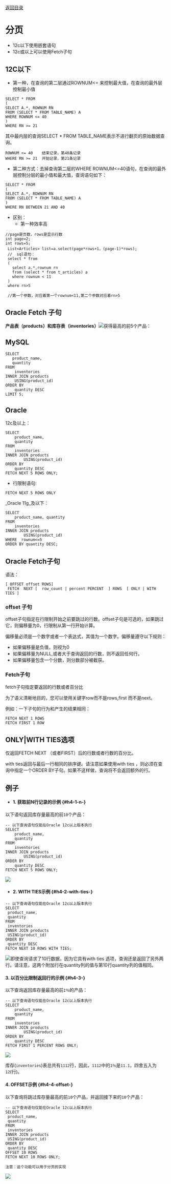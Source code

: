 [返回目录](/README.md)

# 分页

* 12c以下使用嵌套语句
* 12c或以上可以使用Fetch子句

## 12C以下

* 第一种，在查询的第二层通过ROWNUM&lt;= 来控制最大值，在查询的最外层控制最小值

```
SELECT * FROM  
(  
SELECT A.*, ROWNUM RN  
FROM (SELECT * FROM TABLE_NAME) A  
WHERE ROWNUM <= 40  
)  
WHERE RN >= 21
```

其中最内层的查询SELECT \* FROM TABLE\_NAME表示不进行翻页的原始数据查询。

```
ROWNUM <= 40    结束记录，第40条记录
WHERE RN >= 21  开始记录，第21条记录
```

* 第二种方式：去掉查询第二层的WHERE ROWNUM&lt;=40语句，在查询的最外层控制分层的最小值和最大值，查询语句如下：

```
SELECT * FROM  
(  
SELECT A.*, ROWNUM RN  
FROM (SELECT * FROM TABLE_NAME) A  
)  
WHERE RN BETWEEN 21 AND 40
```

* 区别：
  * 第一种效率高

```
//page是页数，rows是显示行数
int page=2;
int rows=5;                            
 List<Articles> list=a.select(page*rows+1，(page-1)*rows);
 //  sql语句：  
 select * from
 (
   select a.*,rownum rn 
   from (select * from t_articles) a 
   where rownum < 11
 ) 
 where rn>5

 //第一个参数，对应着第一个rownum<11,第二个参数对应着rn>5
```

## Oracle Fetch 子句

**产品表（products）和库存表（inventories）**![](/assets/import18.png)获得最高的前5个产品：

## MySQL

```
SELECT
   product_name,
   quantity
FROM
    inventories
INNER JOIN products
    USING(product_id)
ORDER BY
    quantity DESC 
LIMIT 5;
```

## Oracle

12c及以上：

```
SELECT
    product_name,
    quantity
FROM
    inventories
INNER JOIN products
        USING(product_id)
ORDER BY
    quantity DESC 
FETCH NEXT 5 ROWS ONLY;
```

* 行限制语句:

```
FETCH NEXT 5 ROWS ONLY
```

_Oracle 11g_及以下：

```
SELECT
    product_name, quantity
FROM
    inventories
INNER JOIN products
        USING(product_id)
WHERE  rownum<=5
ORDER BY quantity DESC;
```

## Oracle Fetch子句

语法：

```
[ OFFSET offset ROWS]
 FETCH  NEXT [  row_count | percent PERCENT  ] ROWS  [ ONLY | WITH TIES ]
```

### offset 子句

offset子句指定在行限制开始之前要跳过的行数。offset子句是可选的，如果跳过它，则偏移量为0，行限制从第一行开始计算。

偏移量必须是一个数字或者一个表达式，其值为一个数字。偏移量遵守以下规则：

* 如果偏移量是负值，则视为0
* 如果偏移量为NULL,或者大于查询返回的行数，则不返回任何行。
* 如果偏移量包含一个分数，则分数部分被截获。

### Fetch子句

fetch子句指定要返回的行数或者百分比

为了语义清晰地目的，您可以使用关键字row而不是rows,first 而不是next。

例如：一下子句的行为和产生的结果相同：

```
FETCH NEXT 1 ROWS
FETCH FIRST 1 ROW
```

## ONLY\|WITH TIES选项

仅返回FETCH NEXT （或者FIRST）后的行数或者行数的百分比。

with ties返回与最后一行相同的排序键。请注意如果使用with ties ，则必须在查询中指定一个ORDER BY子句。如果不这样做，查询将不会返回额外的行。

## 例子

* #### 1. 获取前N行记录的示例 {#h4-1-n-}

以下语句返回库存量最高的前`10`个产品：

```
-- 以下查询语句仅能在Oracle 12c以上版本执行
SELECT
    product_name,
    quantity
FROM
    inventories
INNER JOIN products
        USING(product_id)
ORDER BY
    quantity DESC 
FETCH NEXT 5 ROWS ONLY;
```

![](/assets/import19.png)

* #### 2. WITH TIES示例 {#h4-2-with-ties-}

```
-- 以下查询语句仅能在Oracle 12c以上版本执行
SELECT
 product_name,
 quantity
FROM
 inventories
INNER JOIN products
 USING(product_id)
ORDER BY
 quantity DESC 
FETCH NEXT 10 ROWS WITH TIES;
```

![](/assets/import21.png)即使查询请求了10行数据，因为它具有with ties 选项，查询还是返回了另外两行。请注意，这两个附加行在quantity列的值与第10行quantity列的值相同。

#### 3. 以百分比限制返回行的示例 {#h4-3-}

以下查询返回库存量最高的前`1％`的产品：

```
-- 以下查询语句仅能在Oracle 12c以上版本执行
SELECT
    product_name,
    quantity
FROM
    inventories
INNER JOIN products
        USING(product_id)
ORDER BY
    quantity DESC 
FETCH FIRST 1 PERCENT ROWS ONLY;
```

![](/assets/import23.png)

库存\(`inventories`\)表总共有`1112`行，因此，`1112`中的`1％`是`11.1`，四舍五入为`12`\(行\)。

#### 4. OFFSET示例 {#h4-4-offset-}

以下查询将跳过库存量最高的前`10`个产品，并返回接下来的`10`个产品：

```
-- 以下查询语句仅能在Oracle 12c以上版本执行
SELECT
 product_name,
 quantity
FROM
 inventories
INNER JOIN products
 USING(product_id)
ORDER BY
 quantity DESC 
OFFSET 10 ROWS 
FETCH NEXT 10 ROWS ONLY;

注意：这个功能可以用于分页的实现
```

![](/assets/import24.png)

